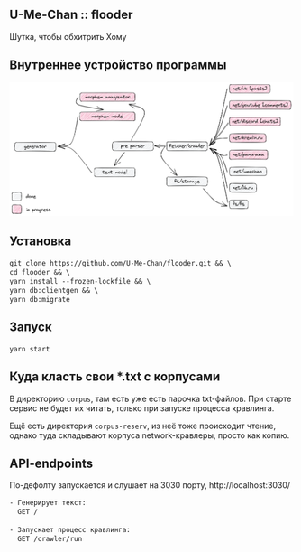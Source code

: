 ## U-Me-Chan :: flooder
Шутка, чтобы обхитрить Хому

## Внутреннее устройство программы
![Диаграмма](https://github.com/U-Me-Chan/flooder/blob/main/scheme.excalidraw.png?raw=true)

## Установка
```shell
git clone https://github.com/U-Me-Chan/flooder.git && \
cd flooder && \
yarn install --frozen-lockfile && \
yarn db:clientgen && \
yarn db:migrate
```

## Запуск
```shell
yarn start
```

## Куда класть свои *.txt с корпусами
В директорию `corpus`, там есть уже есть парочка txt-файлов. При старте сервис не будет их читать, только при запуске процесса кравлинга.

Ещё есть директория `corpus-reserv`, из неё тоже происходит чтение, однако туда складывают корпуса network-кравлеры, просто как копию.

## API-endpoints
По-дефолту запускается и слушает на 3030 порту, http://localhost:3030/
```
- Генерирует текст:
  GET /
  
- Запускает процесс кравлинга:
  GET /crawler/run
```
